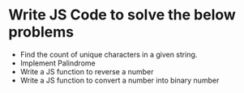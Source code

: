 # Write JS Code to solve the below problems 

- Find the count of unique characters in a given string.
- Implement Palindrome
- Write a JS function to reverse a number
- Write a JS function to convert a number into binary number

